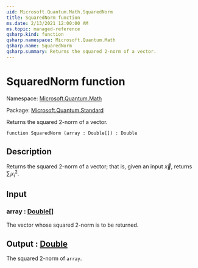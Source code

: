 ```yaml
---
uid: Microsoft.Quantum.Math.SquaredNorm
title: SquaredNorm function
ms.date: 2/13/2021 12:00:00 AM
ms.topic: managed-reference
qsharp.kind: function
qsharp.namespace: Microsoft.Quantum.Math
qsharp.name: SquaredNorm
qsharp.summary: Returns the squared 2-norm of a vector.
---
```


# SquaredNorm function

Namespace: [Microsoft.Quantum.Math](xref:Microsoft.Quantum.Math)

Package: [Microsoft.Quantum.Standard](https://nuget.org/packages/Microsoft.Quantum.Standard)


Returns the squared 2-norm of a vector.

```qsharp
function SquaredNorm (array : Double[]) : Double
```


## Description

Returns the squared 2-norm of a vector; that is, given an input$\vec{x}$, returns $\sum_i x_i^2$.

## Input

### array : [Double](xref:microsoft.quantum.lang-ref.double)[]

The vector whose squared 2-norm is to be returned.



## Output : [Double](xref:microsoft.quantum.lang-ref.double)

The squared 2-norm of `array`.